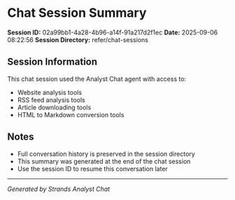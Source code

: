 # Chat Session Summary

**Session ID:** 02a99bb1-4a28-4b96-a14f-91a217d2f1ec
**Date:** 2025-09-06 08:22:56
**Session Directory:** refer/chat-sessions

## Session Information
This chat session used the Analyst Chat agent with access to:
- Website analysis tools
- RSS feed analysis tools  
- Article downloading tools
- HTML to Markdown conversion tools

## Notes
- Full conversation history is preserved in the session directory
- This summary was generated at the end of the chat session
- Use the session ID to resume this conversation later

---
*Generated by Strands Analyst Chat*
